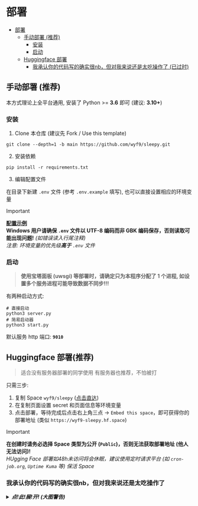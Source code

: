 # 部署

- [部署](#部署)
  - [手动部署 (推荐)](#手动部署-推荐)
    - [安装](#安装)
    - [启动](#启动)
  - [Huggingface 部署](#huggingface-部署)
    - [我承认你的代码写的确实很nb，但对我来说还是太吃操作了 (已过时)](#我承认你的代码写的确实很nb但对我来说还是太吃操作了-已过时)

## 手动部署 (推荐)

本方式理论上全平台通用, 安装了 Python >= **3.6** 即可 (建议: **3.10+**)

### 安装

1. Clone 本仓库 (建议先 Fork / Use this template)

```shell
git clone --depth=1 -b main https://github.com/wyf9/sleepy.git
```

2. 安装依赖

```shell
pip install -r requirements.txt
```

3. 编辑配置文件

在目录下新建 `.env` 文件 (参考 `.env.example` 填写), 也可以直接设置相应的环境变量

> [!IMPORTANT]
> **[配置示例](./.env.example)** <br/>
> **Windows 用户请确保 `.env` 文件以 UTF-8 编码而非 GBK 编码保存，否则读取可能出现问题!** *(如错误读入行尾注释)* <br/>
> *注意: 环境变量的优先级**高于** `.env` 文件* <br/>

### 启动

> **使用宝塔面板 (uwsgi) 等部署时，请确定只为本程序分配了 1 个进程, 如设置多个服务进程可能导致数据不同步!!!**

有两种启动方式:

```shell
# 直接启动
python3 server.py
# 简易启动器
python3 start.py
```
默认服务 http 端口: **`9010`**

## Huggingface 部署(推荐)

> 适合没有服务器部署的同学使用
> 有服务器也推荐，不怕被打

只需三步:

1. 复制 Space `wyf9/sleepy` ([点击直达](https://huggingface.co/spaces/wyf9/sleepy?duplicate=true&visibility=public))
2. 在复制页面设置 secret 和页面信息等环境变量
3. 点击部署，等待完成后点击右上角三点 -> `Embed this space`，即可获得你的部署地址 (类似 `https://wyf9-sleepy.hf.space`)

> [!IMPORTANT]
> **在创建时请务必选择 Space 类型为公开 (`Public`)，否则无法获取部署地址 (他人无法访问)!** <br/>
> *HUgging Face 部署如48h未访问将会休眠，建议使用定时请求平台 (如 `cron-job.org`, `Uptime Kuma` 等) 保活 Space*

### 我承认你的代码写的确实很nb，但对我来说还是太吃操作了

<details>

***<summary>点!此!展!开! (大图警告)</summary>***

有没有更简单无脑的方法推荐一下
**有的兄弟，有的！**
这样的方法有很多个，各个都是`GitHub` T<sub>0.5</sub>的操作
我怕教太多了你学不会，现在只要点
[这里](https://huggingface.co/spaces/sadg456/s?duplicate=true&visibility=public)    
然后自己去注册一个账号  
参考`.env.example`在Setting==>Variables and secrets添加环境变量配置
然后在这里:
![链接](https://files.catbox.moe/svvdt6.png)
就可以复制你的`URL`，填入你选择的 **[`/client`](./client/README.md)** 对应的url配置中即可快速开始

</details>